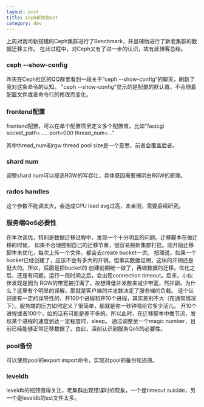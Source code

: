 ```yaml
---
layout: post
title: Ceph新技能Get
category: dev 
---
```


上周对我司新搭建的Ceph集群进行了Benchmark，并且辅助进行了新老集群的数据迁移工作。
在此过程中，对Ceph又有了进一步的认识，故有此博客总结。

### ceph --show-config
昨天在Ceph社区的QQ群里看到一段关于“ceph --show-config”的聊天，刷新了我对这条命令的认知。
"ceph --show-config"显示的是配置的默认值，不会随着配置文件或者命令行的修改而变化。

### frontend配置
frontend配置，可以在单个配置项里定义多个配置值，比如"fastcgi socket_path=..... port=000 thread_num=..."

其中thread_num和rgw thread pool size是一个意思，前者会覆盖后者。

### shard num
调整shard num可以提高RGW的写吞吐，具体原因需要搞明白RGW的原理。

### rados handles
这个参数不能调太大，会造成CPU load avg过高，未亲测，需要后续研究。

### 服务端QoS必要性
在本次调优，特别是数据迁移过程中，发现一个十分明显的问题。迁移脚本在做迁移的时候，
如果不合理控制自己的迁移节奏，很容易把新集群打挂。刚开始迁移脚本未优化，每次上传一个文件，都会去create bucket一次。
按理说，如果一个bucket已经创建了，应该不会有多大的开销。但事实数据证明，这块的开销还是挺大的。所以，后面是把bucket的
创建前期统一做了，再做数据的迁移。优化之后，还是有问题，运行一段时间之后，会出现connection timeout。后来，小伙伴发现是因为
RGW的带宽被打满了，故想降低并发数来减少带宽，然并卵。为什么？这里有个明显的误解，那就是客户端的并发数决定了服务端的负载。
这个认识是有一定的误导性的，开100个进程和开10个进程，其实差别不大（在通常情况下）。服务端的压力如何定义？很简单，那就是你一秒钟喂给它多少活儿。
开10个进程或者100个，给的活有可能是差不多的。所以此时，在迁移脚本中做节流，发现某个进程的速度到达一定程度时，sleep。
通过调整至一个magic number，目前已经能够正常迁移数据了。由此，深刻认识到服务QoS的必要性。

### pool备份
可以使用pool的export import命令，实现对pool的备份和还原。

### leveldb
leveldb的瓶颈值得关注，老集群出现错误时的现象，一个是timeout suicide，另一个是leveldb的sst文件太多。


